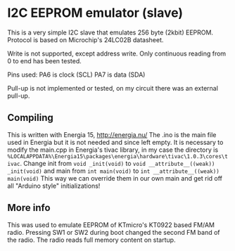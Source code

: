 # I2C EEPROM emulator (slave)
This is a very simple I2C slave that emulates 256 byte (2kbit) EEPROM.
Protocol is based on Microchip's 24LC02B datasheet.

Write is not supported, except address write.
Only continuous reading from 0 to end has been tested.

Pins used:
PA6 is clock (SCL)
PA7 is data (SDA)

Pull-up is not implemented or tested, on my circuit there was an external pull-up.

## Compiling
This is written with Energia 15, http://energia.nu/
The .ino is the main file used in Energia but it is not needed and since left empty.
It is necessary to modify the main.cpp in Energia's tivac library, in my case the directory is
  `%LOCALAPPDATA%\Energia15\packages\energia\hardware\tivac\1.0.3\cores\tivac`.
Change init from
`void _init(void)`
to
`void __attribute__((weak)) _init(void)`
and main from
`int main(void)`
to
`int __attribute__((weak)) main(void)`
This way we can override them in our own main and get rid off all "Arduino  style" initializations!

## More info
This was used to emulate EEPROM of KTmicro's KT0922 based FM/AM radio.
Pressing SW1 or SW2 during boot changed the second FM band of the radio.
The radio reads full memory content on startup.
